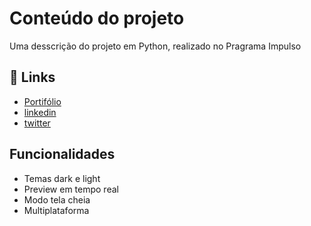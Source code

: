 # Conteúdo do projeto

Uma desscrição do projeto em Python, realizado no Pragrama Impulso

## 🔗 Links
- [Portifólio](https://katherineoelsner.com/)
- [linkedin](www.linkedin.com/in/luiz-gustavo-ferreira-de-lima-035537310)
- [twitter](https://img.shields.io/badge/twitter-1DA1F2?style=for-the-badge&logo=twitter&logoColor=white)


## Funcionalidades

- Temas dark e light
- Preview em tempo real
- Modo tela cheia
- Multiplataforma
